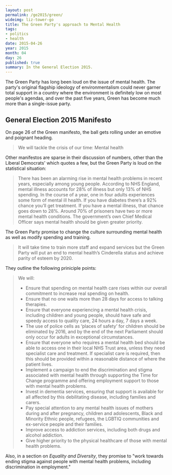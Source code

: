 ```yaml
---
layout: post
permalink: /ge2015/green/
wideimg: liz-tower-go
title: The Green Party's approach to Mental Health
tags:
- politics
- health
date: 2015-04-26
year: 2015
month: 04
day: 26
published: true
summary: In the General Election 2015.
---
```


The Green Party has long been loud on the issue of mental health.
The party's original flagship ideology of environmentalism could never garner
total support in a country where the environment is definitely low on most people's agendas,
and over the past five years, Green has become much more than a single-issue party.

## General Election 2015 Manifesto

On page 26 of the Green manifesto, the ball gets rolling under an emotive and poignant heading.

<blockquote>We will tackle the crisis of our time: Mental health</blockquote>

Other manifestos are sparse in their discussion of numbers, other than the Liberal Democrats' which quotes a few, but the Green Party is loud on the statistical situation:

<blockquote>There has been an alarming rise in mental health problems in recent years, especially among young people. According to NHS
England, mental illness accounts for 28% of illness but only 13% of NHS spending. In the course of a year, one in four adults
experiences some form of mental ill health. If you have diabetes there’s a 92% chance you’ll get treatment. If you have a mental
illness, that chance goes down to 28%. Around 70% of prisoners have two or more mental health conditions. The government’s own
Chief Medical Officer says mental health should be given greater priority.</blockquote>

The Green Party promise to change the culture surrounding mental health as well as modify spending and training.

<blockquote>It will take time to train more staff and expand services but the Green Party will put an end to mental health’s Cinderella status and
achieve parity of esteem by 2020.</blockquote>

They outline the following priniciple points:

<blockquote>We will:
	<ul>
<li> Ensure that spending on mental health care rises within our overall commitment to increase real spending on health.
</li><li> Ensure that no one waits more than 28 days for access to talking therapies.
</li><li> Ensure that everyone experiencing a mental health crisis, including children and young people, should have safe and speedy
access to quality care, 24 hours a day, 7 days a week.
</li><li> The use of police cells as ‘places of safety’ for children should be eliminated by 2016, and by the end of the next Parliament
should only occur for adults in exceptional circumstances.
</li><li> Ensure that everyone who requires a mental health bed should be able to access one in their local NHS Trust area, unless they
need specialist care and treatment. If specialist care is required, then this should be provided within a reasonable distance of
where the patient lives.
</li><li> Implement a campaign to end the discrimination and stigma associated with mental health through supporting the Time for
Change programme and offering employment support to those with mental health problems.
</li><li> Invest in dementia services, ensuring that support is available for all affected by this debilitating disease, including families and
carers.
</li><li> Pay special attention to any mental health issues of mothers during and after pregnancy, children and adolescents, Black and
Minority Ethnic people, refugees, the LGBTIQ communities and ex-service people and their families.
</li><li> Improve access to addiction services, including both drugs and alcohol addiction.
</li><li> Give higher priority to the physical healthcare of those with mental health problems.</li></ul>
</blockquote>

Also, in a section on *Equality and Diversity*, they promise to &quot;work towards ending stigma against people with mental health problems, including discrimination in employment.&quot;
